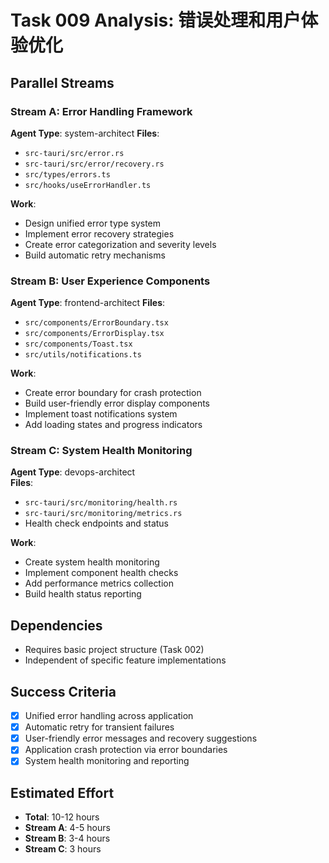 # Task 009 Analysis: 错误处理和用户体验优化

## Parallel Streams

### Stream A: Error Handling Framework
**Agent Type**: system-architect
**Files**:
- `src-tauri/src/error.rs`
- `src-tauri/src/error/recovery.rs`
- `src/types/errors.ts`
- `src/hooks/useErrorHandler.ts`

**Work**:
- Design unified error type system
- Implement error recovery strategies
- Create error categorization and severity levels
- Build automatic retry mechanisms

### Stream B: User Experience Components  
**Agent Type**: frontend-architect
**Files**:
- `src/components/ErrorBoundary.tsx`
- `src/components/ErrorDisplay.tsx`
- `src/components/Toast.tsx`
- `src/utils/notifications.ts`

**Work**:
- Create error boundary for crash protection
- Build user-friendly error display components
- Implement toast notifications system
- Add loading states and progress indicators

### Stream C: System Health Monitoring
**Agent Type**: devops-architect  
**Files**:
- `src-tauri/src/monitoring/health.rs`
- `src-tauri/src/monitoring/metrics.rs`
- Health check endpoints and status

**Work**:
- Create system health monitoring
- Implement component health checks
- Add performance metrics collection
- Build health status reporting

## Dependencies
- Requires basic project structure (Task 002)
- Independent of specific feature implementations

## Success Criteria
- [x] Unified error handling across application
- [x] Automatic retry for transient failures
- [x] User-friendly error messages and recovery suggestions
- [x] Application crash protection via error boundaries
- [x] System health monitoring and reporting

## Estimated Effort
- **Total**: 10-12 hours
- **Stream A**: 4-5 hours
- **Stream B**: 3-4 hours
- **Stream C**: 3 hours